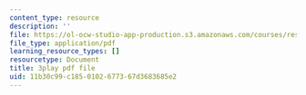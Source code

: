 ```yaml
---
content_type: resource
description: ''
file: https://ol-ocw-studio-app-production.s3.amazonaws.com/courses/res-18-009-learn-differential-equations-up-close-with-gilbert-strang-and-cleve-moler-fall-2015/11b30c99c1850102677367d3683685e2_NNhVVk244ZA.pdf
file_type: application/pdf
learning_resource_types: []
resourcetype: Document
title: 3play pdf file
uid: 11b30c99-c185-0102-6773-67d3683685e2
---
```

